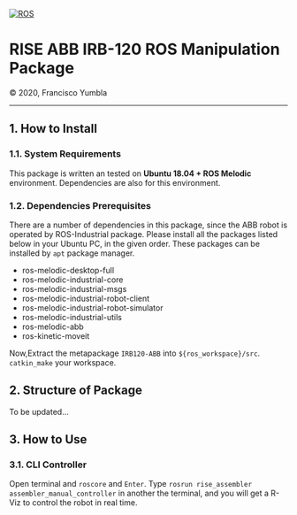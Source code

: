 [![ROS](http://www.ros.org/wp-content/uploads/2013/10/rosorg-logo1.png)](http://www.ros.org/)

<h1 style="border:none"> RISE ABB IRB-120 ROS Manipulation Package </h1>
&copy; 2020, Francisco Yumbla

<hr>

## 1. How to Install

### 1.1. System Requirements

This package is written an tested on **Ubuntu 18.04 + ROS Melodic** environment. Dependencies are also for this environment.

### 1.2. Dependencies Prerequisites

There are a number of dependencies in this package, since the ABB robot is operated by ROS-Industrial package. Please install all the packages listed below in your Ubuntu PC, in the given order. These packages can be installed by `apt` package manager.

* ros-melodic-desktop-full
* ros-melodic-industrial-core
* ros-melodic-industrial-msgs
* ros-melodic-industrial-robot-client
* ros-melodic-industrial-robot-simulator
* ros-melodic-industrial-utils
* ros-melodic-abb
* ros-kinetic-moveit

Now,Extract the metapackage `IRB120-ABB` into `${ros_workspace}/src`. `catkin_make` your workspace.


## 2. Structure of Package

To be updated...


## 3. How to Use

### 3.1. CLI Controller

Open terminal and `roscore` and `Enter`. 
Type `rosrun rise_assembler assembler_manual_controller` in another the terminal, and you will get a R-Viz to control the robot in real time.
